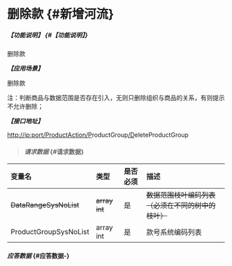 # 删除款 {#新增河流}

##### _【功能说明】_ {#【功能说明】}

删除款

_**【应用场景】**_

删除款

注：判断商品与数据范围是否存在引入，无则只删除组织与商品的关系，有则提示不允许删除；

_**【接口地址】**_

[http://ip:port/ProductAction/](http://ip:port/HMAction/River/AddRiver)[P](http://ip:port/HMAction/River/AddRiver)roductGroup[/D](http://ip:port/HMAction/River/AddRiver)eleteProductGroup

> #### _请求数据_ {#请求数据}

| 变量名 | 类型 | 是否必须 | 描述 |
| :--- | :--- | :--- | :--- |
| ~~DataRangeSysNoList~~ | ~~array int~~ | ~~是~~ | ~~数据范围枝叶编码列表（必须在不同的树中的枝叶）~~ |
| ProductGroupSysNoList | array int | 是 | 款号系统编码列表 |

#### _应答数据_ {#应答数据-}




